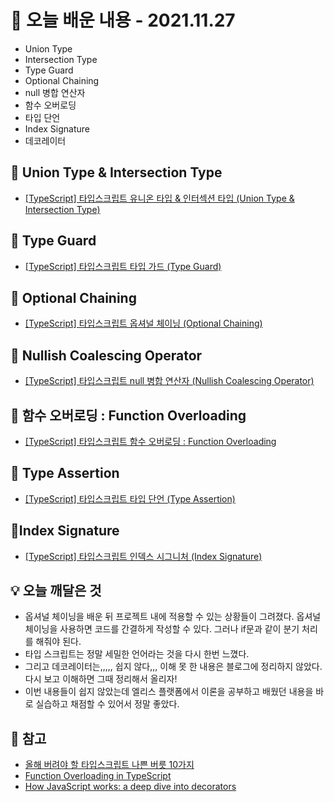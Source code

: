 # 📖 오늘 배운 내용 - 2021.11.27
- Union Type
- Intersection Type
- Type Guard
- Optional Chaining
- null 병합 연산자
- 함수 오버로딩
- 타입 단언
- Index Signature
- 데코레이터

## 📝 Union Type & Intersection Type
- [[TypeScript] 타입스크립트 유니온 타입 & 인터섹션 타입 (Union Type & Intersection Type)](https://lakelouise.tistory.com/190)

## 📝 Type Guard
- [[TypeScript] 타입스크립트 타입 가드 (Type Guard)](https://lakelouise.tistory.com/191)

## 📝 Optional Chaining
- [[TypeScript] 타입스크립트 옵셔널 체이닝 (Optional Chaining)](https://lakelouise.tistory.com/192)

## 📝 Nullish Coalescing Operator
- [[TypeScript] 타입스크립트 null 병합 연산자 (Nullish Coalescing Operator)](https://lakelouise.tistory.com/193)

## 📝 함수 오버로딩 : Function Overloading
- [[TypeScript] 타입스크립트 함수 오버로딩 : Function Overloading](https://lakelouise.tistory.com/194)

## 📝 Type Assertion
- [[TypeScript] 타입스크립트 타입 단언 (Type Assertion)](https://lakelouise.tistory.com/195)

## 📝Index Signature
- [[TypeScript] 타입스크립트 인덱스 시그니처 (Index Signature)](https://lakelouise.tistory.com/196)

## 💡 오늘 깨달은 것
- 옵셔널 체이닝을 배운 뒤 프로젝트 내에 적용할 수 있는 상황들이 그려졌다. 옵셔널 체이닝을 사용하면 코드를 간결하게 작성할 수 있다. 그러나 if문과 같이 분기 처리를 해줘야 된다.
- 타입 스크립트는 정말 세밀한 언어라는 것을 다시 한번 느꼈다.
- 그리고 데코레이터는,,,,, 쉽지 않다,,, 이해 못 한 내용은 블로그에 정리하지 않았다. 다시 보고 이해하면 그때 정리해서 올리자!
- 이번 내용들이 쉽지 않았는데 엘리스 플랫폼에서 이론을 공부하고 배웠던 내용을 바로 실습하고 채점할 수 있어서 정말 좋았다.

## 📌 참고
- [올해 버려야 할 타입스크립트 나쁜 버릇 10가지](https://ui.toast.com/weekly-pick/ko_20210217)
- [Function Overloading in TypeScript](https://www.tutorialsteacher.com/typescript/function-overloading)
- [How JavaScript works: a deep dive into decorators](https://blog.sessionstack.com/how-javascript-works-a-deep-dive-into-decorators-a3252367fa0)